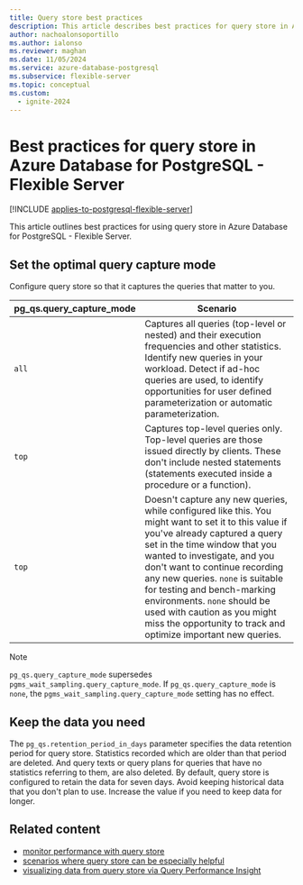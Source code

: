 ```yaml
---
title: Query store best practices
description: This article describes best practices for query store in Azure Database for PostgreSQL - Flexible Server.
author: nachoalonsoportillo
ms.author: ialonso
ms.reviewer: maghan
ms.date: 11/05/2024
ms.service: azure-database-postgresql
ms.subservice: flexible-server
ms.topic: conceptual
ms.custom:
  - ignite-2024
---
```


# Best practices for query store in Azure Database for PostgreSQL - Flexible Server

[!INCLUDE [applies-to-postgresql-flexible-server](~/reusable-content/ce-skilling/azure/includes/postgresql/includes/applies-to-postgresql-flexible-server.md)]

This article outlines best practices for using query store in Azure Database for PostgreSQL - Flexible Server.

## Set the optimal query capture mode

Configure query store so that it captures the queries that matter to you.

| **pg_qs.query_capture_mode** | **Scenario** |
|---|---|
| `all`	| Captures all queries (top-level or nested) and their execution frequencies and other statistics. Identify new queries in your workload. Detect if ad-hoc queries are used, to identify opportunities for user defined parameterization or automatic parameterization. |
| `top` | Captures top-level queries only. Top-level queries are those issued directly by clients. These don't include nested statements (statements executed inside a procedure or a function). |
| `top` | Doesn't capture any new queries, while configured like this. You might want to set it to this value if you've already captured a query set in the time window that you wanted to investigate, and you don't want to continue recording any new queries. `none` is suitable for testing and bench-marking environments. `none` should be used with caution as you might miss the opportunity to track and optimize important new queries. |


> [!NOTE] 
> `pg_qs.query_capture_mode` supersedes `pgms_wait_sampling.query_capture_mode`. If `pg_qs.query_capture_mode` is `none`, the `pgms_wait_sampling.query_capture_mode` setting has no effect. 


## Keep the data you need

The `pg_qs.retention_period_in_days` parameter specifies the data retention period for query store. Statistics recorded which are older than that period are deleted. And query texts or query plans for queries that have no statistics referring to them, are also deleted. By default, query store is configured to retain the data for seven days. Avoid keeping historical data that you don't plan to use. Increase the value if you need to keep data for longer.


## Related content

- [monitor performance with query store](concepts-query-store.md)
- [scenarios where query store can be especially helpful](concepts-query-store-scenarios.md)
- [visualizing data from query store via Query Performance Insight](./concepts-query-performance-insight.md)